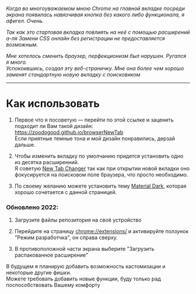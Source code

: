 _Когда во многоуважаемом мною Chrome на главной вкладке посреди экрана появилась навязчивая кнопка без какого либо функционала, я афигел. Очень._  

_Так как это стартовая вкладка повлиять на неё с помощью расширений а-ля _Замени CSS онлайн без регистрации_ не предоставляется возможным._  

_Мне хотелось сменить браузер, перфекционизм был нарушен. Ругался я много.  
Успокоившись, создал эту веб-страничку. Мне она более чем хорошо заменят стандартную новую вкладку с поисковиком_
***


# Как использовать
1. Первое что я посоветую — перейти по этой ссылке и заценить подходит ли Вам такой дизайн:  
https://zoodogood.github.io/browserNewTab  
Если приятные темные тона и мой дизайн понравились, дерзай дальше.

2. Чтобы изменить вкладку по умолчанию придется установить одно из десятка расширенний.  
Я советую [New Tab Changer](https://chrome.google.com/webstore/detail/new-tab-changer/occbjkhimchkolibngmcefpjlbknggfh/related) так как при открытии новой вкладки оно фокусируется на поисковом поле браузера, что просто необходимо.
3. По своему желанию можете установить тему [Material Dark](https://chrome.google.com/webstore/detail/material-dark/npadhaijchjemiifipabpmeebeelbmpd?hl=ru), которая хорошо сочетается с данной страницей.

### Обновлено 2022:
1. Загрузите файлы репозитория на своё устройство  

2. Перейдите на страницу [chrome://extensions/](chrome://extensions/) и активируйте ползунок "Режим разработчка", он справа сверху.

3. В противоположной части экрана выберите "Загрузить распакованное расширение"

В будущем я планирую добавить возможность кастомизации и некоторые другие фишки.  
Можете требовать добавить новые функции, буду только рад поспособствовать Вашему комфорту

